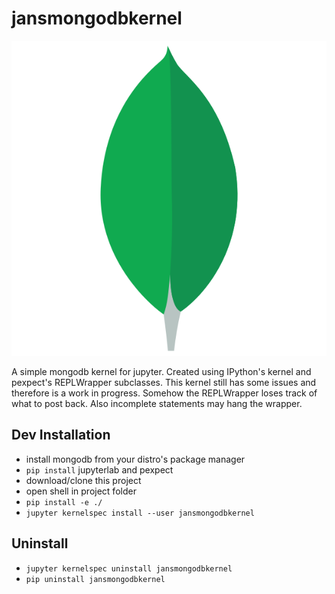 # jansmongodbkernel

![alt](jansmongodbkernel/logo-svg.svg)

A simple mongodb kernel for jupyter.
Created using IPython's kernel and pexpect's REPLWrapper subclasses.
This kernel still has some issues and therefore is a work in progress.
Somehow the REPLWrapper loses track of what to post back.
Also incomplete statements may hang the wrapper.

## Dev Installation

- install mongodb from your distro's package manager
- `pip install` jupyterlab and pexpect
- download/clone this project
- open shell in project folder
- `pip install -e ./`
- `jupyter kernelspec install --user jansmongodbkernel`

## Uninstall

- `jupyter kernelspec uninstall jansmongodbkernel`
- `pip uninstall jansmongodbkernel`
